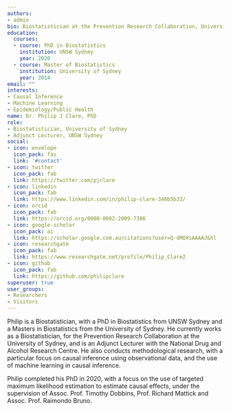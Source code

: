 ```yaml
---
authors:
- admin
bio: Biostatistician at the Prevention Research Collaboration, University of Sydney.
education:
  courses:
  - course: PhD in Biostatistics
    institution: UNSW Sydney
    year: 2020
  - course: Master of Biostatistics
    institution: University of Sydney
    year: 2014
email: ""
interests:
- Causal Inference
- Machine Learning
- Epidemiology/Public Health
name: Dr. Philip J Clare, PhD
role: 
- Biostatistician, University of Sydney
- Adjunct Lecturer, UNSW Sydney
social:
- icon: envelope
  icon_pack: fas
  link: '#contact'
- icon: twitter
  icon_pack: fab
  link: https://twitter.com/pjclare
- icon: linkedin
  icon_pack: fab
  link: https://www.linkedin.com/in/philip-clare-340b5b33/
- icon: orcid
  icon_pack: fab
  link: https://orcid.org/0000-0002-2009-7386
- icon: google-scholar
  icon_pack: ai
  link: https://scholar.google.com.au/citations?user=Q-dMOXsAAAAJ&hl
- icon: researchgate
  icon_pack: fab
  link: https://www.researchgate.net/profile/Philip_Clare2
- icon: github
  icon_pack: fab
  link: https://github.com/philipclare
superuser: true
user_groups:
- Researchers
- Visitors
---
```


Philip is a Biostatistician, with a PhD in Biostatistics from UNSW Sydney and a Masters in Biostatistics from the University of Sydney. He currently works as a Biostatistician, for the Prevention Research Collaboration at the University of Sydney, and is an Adjunct Lecturer with the National Drug and Alcohol Research Centre. He also conducts methodological research, with a particular focus on causal inference using observational data, and the use of machine learning in causal inference.

Philip completed his PhD in 2020, with a focus on the use of targeted maximum likelihood estimation to estimate causal effects, under the supervision of Assoc. Prof. Timothy Dobbins, Prof. Richard Mattick and Assoc. Prof. Raimondo Bruno.
